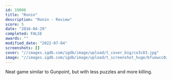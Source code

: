 ```yaml
---
id: 19006
title: "Ronin"
description: "Ronin - Review"
score: 5
date: "2016-04-29"
completed: FALSE
awards: ""
modified_date: "2022-07-04"
screenshots: []
cover: "//images.igdb.com/igdb/image/upload/t_cover_big/co3c83.jpg"
image: "//images.igdb.com/igdb/image/upload/t_screenshot_huge/bfuowcc0zwxry1p29ymy.jpg"
---
```

Neat game similar to Gunpoint, but with less puzzles and more killing.